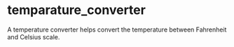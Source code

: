 # temparature_converter
A temperature converter helps convert the temperature between Fahrenheit and Celsius scale.
